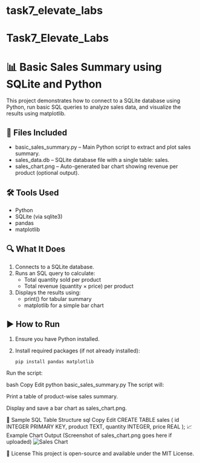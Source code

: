 # task7_elevate_labs

# Task7_Elevate_Labs
# 📊 Basic Sales Summary using SQLite and Python

This project demonstrates how to connect to a SQLite database using Python, run basic SQL queries to analyze sales data, and visualize the results using matplotlib.

## 📁 Files Included

- basic_sales_summary.py – Main Python script to extract and plot sales summary.
- sales_data.db – SQLite database file with a single table: sales.
- sales_chart.png – Auto-generated bar chart showing revenue per product (optional output).

## 🛠 Tools Used

- Python
- SQLite (via sqlite3)
- pandas
- matplotlib

## 🔍 What It Does

1. Connects to a SQLite database.
2. Runs an SQL query to calculate:
   - Total quantity sold per product
   - Total revenue (quantity × price) per product
3. Displays the results using:
   - print() for tabular summary
   - matplotlib for a simple bar chart

## ▶ How to Run

1. Ensure you have Python installed.
2. Install required packages (if not already installed):

   ```bash
   pip install pandas matplotlib
Run the script:

bash
Copy
Edit
python basic_sales_summary.py
The script will:

Print a table of product-wise sales summary.

Display and save a bar chart as sales_chart.png.

🧪 Sample SQL Table Structure
sql
Copy
Edit
CREATE TABLE sales (
    id INTEGER PRIMARY KEY,
    product TEXT,
    quantity INTEGER,
    price REAL
);
📈 Example Chart Output
(Screenshot of sales_chart.png goes here if uploaded)
![Sales Chart](sales_chart.png)

📝 License
This project is open-source and available under the MIT License.
